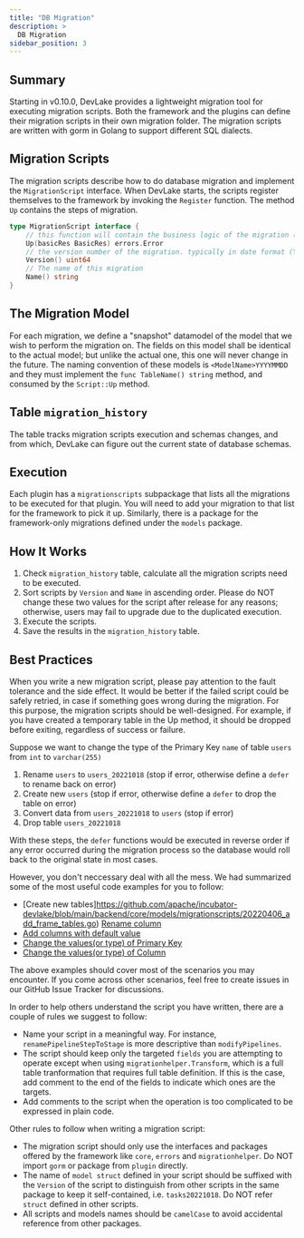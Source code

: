 ```yaml
---
title: "DB Migration"
description: >
  DB Migration
sidebar_position: 3
---
```


## Summary
Starting in v0.10.0, DevLake provides a lightweight migration tool for executing migration scripts.
Both the framework and the plugins can define their migration scripts in their own migration folder.
The migration scripts are written with gorm in Golang to support different SQL dialects.


## Migration Scripts
The migration scripts describe how to do database migration and implement the `MigrationScript` interface.
When DevLake starts, the scripts register themselves to the framework by invoking the `Register` function.
The method `Up` contains the steps of migration.

```go
type MigrationScript interface {
    // this function will contain the business logic of the migration (e.g. DDL logic)
    Up(basicRes BasicRes) errors.Error
    // the version number of the migration. typically in date format (YYYYMMDDHHMMSS), e.g. 20220728000001. Migrations are executed sequentially based on this number.
	Version() uint64
	// The name of this migration
	Name() string
}
```

## The Migration Model

For each migration, we define a "snapshot" datamodel of the model that we wish to perform the migration on.
The fields on this model shall be identical to the actual model; but unlike the actual one, this one will
never change in the future. The naming convention of these models is `<ModelName>YYYYMMDD` and they must implement
the `func TableName() string` method, and consumed by the `Script::Up` method.

## Table `migration_history`

The table tracks migration scripts execution and schemas changes, and from which, DevLake can figure out the current state of database schemas.

## Execution

Each plugin has a `migrationscripts` subpackage that lists all the migrations to be executed for that plugin. You
will need to add your migration to that list for the framework to pick it up. Similarly, there is a package
for the framework-only migrations defined under the `models` package.


## How It Works
1. Check `migration_history` table, calculate all the migration scripts need to be executed.
2. Sort scripts by `Version` and `Name` in ascending order. Please do NOT change these two values for the script after release for any reasons; otherwise, users may fail to upgrade due to the duplicated execution.
3. Execute the scripts.
4. Save the results in the `migration_history` table.


## Best Practices

When you write a new migration script, please pay attention to the fault tolerance and the side effect. It would be better if the failed script could be safely retried, in case if something goes wrong during the migration. For this purpose, the migration scripts should be well-designed. For example, if you have created a temporary table in the Up method, it should be dropped before exiting, regardless of success or failure. 

Suppose we want to change the type of the Primary Key `name` of table `users` from `int` to `varchar(255)`

1. Rename `users` to `users_20221018` (stop if error, otherwise define a `defer` to rename back on error)
2. Create new `users` (stop if error, otherwise define a `defer` to drop the table on error)
3. Convert data from `users_20221018` to `users` (stop if error)
4. Drop table `users_20221018`

With these steps, the `defer` functions would be executed in reverse order if any error occurred during the migration process so the database would roll back to the original state in most cases.

However, you don't neccessary deal with all the mess. We had summarized some of the most useful code examples for you to follow:

- [Create new tables]https://github.com/apache/incubator-devlake/blob/main/backend/core/models/migrationscripts/20220406_add_frame_tables.go)
[Rename column](https://github.com/apache/incubator-devlake/blob/main/backend/core/models/migrationscripts/20220505_rename_pipeline_step_to_stage.go)
- [Add columns with default value](https://github.com/apache/incubator-devlake/blob/main/backend/core/models/migrationscripts/20220616_add_blueprint_mode.go)
- [Change the values(or type) of Primary Key](https://github.com/apache/incubator-devlake/blob/main/backend/core/models/migrationscripts/20220913_fix_commitfile_id_toolong.go)
- [Change the values(or type) of Column](https://github.com/apache/incubator-devlake/blob/main/backend/core/models/migrationscripts/20220903_encrypt_blueprint.go)

The above examples should cover most of the scenarios you may encounter. If you come across other scenarios, feel free to create issues in our GitHub Issue Tracker for discussions. 


In order to help others understand the script you have written, there are a couple of rules we suggest to follow:

- Name your script in a meaningful way. For instance, `renamePipelineStepToStage` is more descriptive than `modifyPipelines`.
- The script should keep only the targeted `fields` you are attempting to operate except when using `migrationhelper.Transform`, which is a full table tranformation that requires full table definition. If this is the case, add comment to the end of the fields to indicate which ones are the targets.
- Add comments to the script when the operation is too complicated to be expressed in plain code.

Other rules to follow when writing a migration script:

- The migration script should only use the interfaces and packages offered by the framework like `core`, `errors` and `migrationhelper`. Do NOT import `gorm` or package from `plugin` directly.
- The name of `model struct` defined in your script should be suffixed with the `Version` of the script to distinguish from other scripts in the same package to keep it self-contained, i.e. `tasks20221018`. Do NOT refer `struct` defined in other scripts.
- All scripts and models names should be `camelCase` to avoid accidental reference from other packages.

